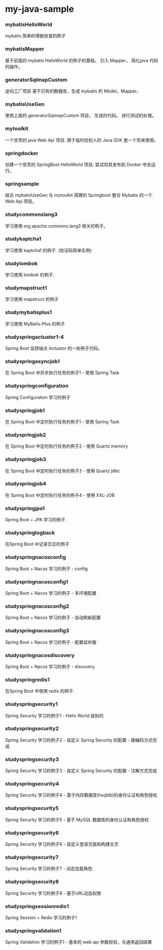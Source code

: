 # my-java-sample




### mybatisHelloWorld
mybatis 简单的增删改查的例子



### mybatisMapper
基于前面的 mybatis HelloWorld 的例子的基础。
引入 Mapper， 简化java 代码的操作。



### generatorSqlmapCustom
逆向工厂项目
基于已有的数据库，生成 mybatis 的 Model，Mapper。



### mybatisUseGen
使用上面的 generatorSqlmapCustom 项目， 生成的代码。
进行测试的处理。





### mytoolkit
一个空壳的 java Web Api 项目.
用于临时给别人的 Java SDK 套一个壳来使用。



### springdocker
创建一个空壳的 SpringBoot HelloWorld 项目.
尝试将其发布到 Docker 中去运行。



### springsample
结合 mybatisUseGen 与 mytoolkit
搭建的 Springboot 整合 Mybatis 的一个 Web Api 项目。



### studycommonslang3
学习使用 org.apache.commons.lang3 相关的例子。



### studykaptcha1
学习使用 kaptcha1 的例子. (验证码简单实例)



### studylombok
学习使用 lombok 的例子.


### studymapstruct1
学习使用 mapstruct 的例子



### studymybatisplus1
学习使用 MyBatis-Plus 的例子




### studyspringactuator1-4
Spring Boot 监控端点 Actuator 的一些例子代码。




### studyspringasyncjob1
在 Spring Boot 中异步执行任务的例子1 - 使用 Spring Task




### studyspringconfiguration
Spring Configuration 学习的例子 


### studyspringjob1
在 Spring Boot 中定时执行任务的例子1 - 使用 Spring Task 


### studyspringjob2
在 Spring Boot 中定时执行任务的例子2 - 使用 Quartz memory


### studyspringjob3
在 Spring Boot 中定时执行任务的例子3 - 使用  Quartz jdbc


### studyspringjob4
在 Spring Boot 中定时执行任务的例子4 - 使用 XXL-JOB



### studyspringjpa1
Spring Boot + JPA 学习的例子 



### studyspringlogback
在Spring Boot 中记录日志的例子 



### studyspringnacosconfig
Spring Boot + Nacos 学习的例子 - config

### studyspringnacosconfig1
Spring Boot + Nacos 学习的例子 - 多环境配置

### studyspringnacosconfig2
Spring Boot + Nacos 学习的例子 - 自动刷新配置

### studyspringnacosconfig3
Spring Boot + Nacos 学习的例子 -  配置监听器

### studyspringnacosdiscovery
Spring Boot + Nacos 学习的例子 - discovery




### studyspringredis1
在Spring Boot 中使用 redis 的例子.



### studyspringsecurity1
Spring Security 学习的例子1 - Hello World 级别的


### studyspringsecurity2
Spring Security 学习的例子2 - 自定义 Spring Security 的配置 - 硬编码方式完成


### studyspringsecurity3
Spring Security 学习的例子3 - 自定义 Spring Security 的配置 - 注解方式完成


### studyspringsecurity4
Spring Security 学习的例子4 - 基于内存数据库(hsqldb)的身份认证和角色授权


### studyspringsecurity5
Spring Security 学习的例子5 - 基于 MySQL 数据库的身份认证和角色授权


### studyspringsecurity6
Spring Security 学习的例子6 - 自定义登录页面和构建主页


### studyspringsecurity7
Spring Security 学习的例子7 - 动态加载角色


### studyspringsecurity8
Spring Security 学习的例子8 - 基于URL动态权限



### studyspringsessionredis1
Spring  Session + Redis 学习的例子1


### studyspringvalidation1
Spring Validation 学习的例子1 - 基本的 web api 参数校验，与通用返回结果


